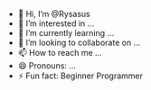 - 👋 Hi, I’m @Rysasus
- 👀 I’m interested in ...
- 🌱 I’m currently learning ...
- 💞️ I’m looking to collaborate on ...
- 📫 How to reach me ...
- 😄 Pronouns: ...
- ⚡ Fun fact: Beginner Programmer

<!---
Rysasus/Rysasus is a ✨ special ✨ repository because its `README.md` (this file) appears on your GitHub profile.
You can click the Preview link to take a look at your changes.
--->
